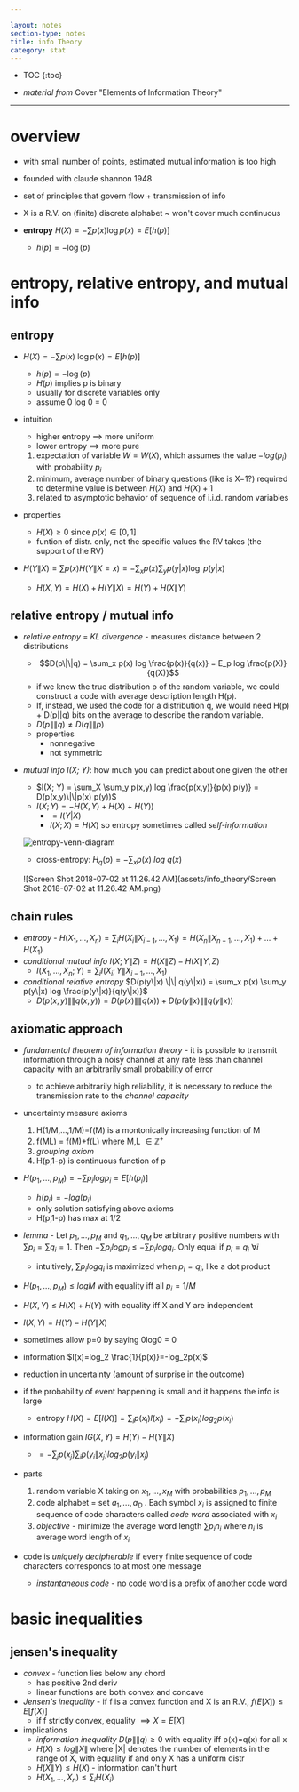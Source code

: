 ```yaml
---

layout: notes
section-type: notes
title: info Theory
category: stat
---
```


* TOC
{:toc}

- *material from* Cover "Elements of Information Theory"

---

# overview

- with small number of points, estimated mutual information is too high
- founded with claude shannon 1948
- set of principles that govern flow + transmission of info

- X is a R.V. on (finite) discrete alphabet ~ won't cover much continuous
- **entropy** $H(X) = - \sum p(x)  \log p(x) = E[h(p)]$
  - $h(p)= - \log(p)$

# entropy, relative entropy, and mutual info

## entropy

- $H(X) = - \sum p(x) \:\log p(x) = E[h(p)]$
  - $h(p)= - \log(p)$
  - $H(p)$ implies p is binary
  - usually for discrete variables only
  - assume 0 log 0 = 0

- intuition
  - higher entropy $\implies$ more uniform
  - lower entropy $\implies$ more pure
  1. expectation of variable $W=W(X)$, which assumes the value $-log(p_i)$ with probability $p_i$
  2. minimum, average number of binary questions (like is X=1?) required to determine value is between $H(X)$ and $H(X)+1$
  3. related to asymptotic behavior of sequence of i.i.d. random variables

- properties

  - $H(X) \geq 0$ since $p(x) \in [0, 1]$
  - funtion of distr. only, not the specific values the RV takes (the support of the RV)

- $H(Y\|X)=\sum p(x) H(Y\|X=x) =- \sum_x p(x) \sum_y  p(y|x) \log \: p(y|x)$

  - $H(X,Y)=H(X)+H(Y\|X) =H(Y)+H(X\|Y)$

## relative entropy / mutual info

- *relative entropy* = *KL divergence* - measures distance between 2 distributions
  - $$D(p\|\|q) = \sum_x p(x) log \frac{p(x)}{q(x)} = E_p log \frac{p(X)}{q(X)}$$
  - if we knew the true distribution p of the random variable, we could construct a code with average description length H(p). 
  - If, instead, we used the code for a distribution q, we would need H(p) + D(p\|\|q) bits on the average to describe the random variable.
  - $D(p\|\|q) \neq D(q\|\|p)$
  - properties
    - nonnegative
    - not symmetric

- *mutual info I(X; Y)*: how much you can predict about one given the other
  - $I(X; Y) = \sum_X \sum_y p(x,y) log \frac{p(x,y)}{p(x) p(y)} = D(p(x,y)\|\|p(x) p(y))$
  - $I(X; Y) =  -H(X,Y) + H(X) + H(Y))$
    - $=I(Y|X)$
    - $I(X; X) = H(X)$ so entropy sometimes called *self-information*

  ![entropy-venn-diagram](assets/info_theory/entropy-venn-diagram.png)

  - cross-entropy: $H_q(p) = -\sum_x p(x) \: log \: q(x)$

  ![Screen Shot 2018-07-02 at 11.26.42 AM](assets/info_theory/Screen Shot 2018-07-02 at 11.26.42 AM.png)

## chain rules

- *entropy* - $H(X_1, ..., X_n) = \sum_i H(X_i \| X_{i-1}, ..., X_1) = H(X_n \| X_{n-1}, ..., X_1) + ... + H(X_1)$
- *conditional mutual info* $I(X; Y\|Z) = H(X\|Z) - H(X\|Y,Z)$
  - $I(X_1, ..., X_n; Y) = \sum_i I(X_i; Y\|X_{i-1}, ... , X_1)$
- *conditional relative entropy* $D(p(y\|x) \|\| q(y\|x)) = \sum_x p(x) \sum_y p(y\|x) log \frac{p(y\|x)}{q(y\|x)}$
  - $D(p(x, y)\|\|q(x, y)) = D(p(x)\|\|q(x)) + D(p(y\|x)\|\|q(y\|x))$

## axiomatic approach

- *fundamental theorem of information theory* - it is possible to transmit information through a noisy channel at any rate less than channel capacity with an arbitrarily small probability of error
  - to achieve arbitrarily high reliability, it is necessary to reduce the transmission rate to the *channel capacity*
- uncertainty measure axioms
  1. H(1/M,...,1/M)=f(M) is a montonically increasing function of M
  2. f(ML) = f(M)+f(L) where M,L $\in \mathbb{Z}^+$
  3. *grouping axiom*
  4. H(p,1-p) is continuous function of p
- $H(p_1,...,p_M) = - \sum p_i log p_i = E[h(p_i)]$
  - $h(p_i)= - log(p_i)$
  - only solution satisfying above axioms
  - H(p,1-p) has max at 1/2
- *lemma* - Let $p_1,...,p_M$ and $q_1,...,q_M$ be arbitrary positive numbers with $\sum p_i = \sum q_i = 1$. Then $-\sum p_i log p_i \leq - \sum p_i log q_i$. Only equal if $p_i = q_i \: \forall i$
  - intuitively, $\sum p_i log q_i$ is maximized when $p_i=q_i$, like a dot product
- $H(p_1,...,p_M) \leq log M$ with equality iff  all $p_i = 1/M$
- $H(X,Y) \leq H(X) + H(Y)$ with equality iff X and Y are independent
- $I(X,Y)=H(Y)-H(Y\|X)$
- sometimes allow p=0 by saying 0log0 = 0
- information $I(x)=log_2 \frac{1}{p(x)}=-log_2p(x)$
- reduction in uncertainty (amount of surprise in the outcome)
- if the probability of event happening is small and it happens the info is large
    - entropy $H(X)=E[I(X)]=\sum_i p(x_i)I(x_i)=-\sum_i p(x_i)log_2 p(x_i)$
- information gain $IG(X,Y)=H(Y)-H(Y\|X)$

    - $=-\sum_j p(x_j) \sum_i p(y_i\|x_j) log_2 p(y_i\|x_j)$
- parts
  1. random variable X taking on $x_1,...,x_M$ with probabilities $p_1,...,p_M$
  2. code alphabet = set $a_1,...,a_D$ . Each symbol $x_i$ is assigned to finite sequence of code characters called *code word* associated with $x_i$
  3. *objective* - minimize the average word length $\sum p_i n_i$ where $n_i$ is average word length of $x_i$
- code is *uniquely decipherable* if every finite sequence of code characters corresponds to at most one message
  - *instantaneous code* - no code word is a prefix of another code word

# basic inequalities

## jensen's inequality

- *convex* - function lies below any chord
  - has positive 2nd deriv
  - linear functions are both convex and concave
- *Jensen's inequality* - if f is a convex function and X is an R.V., $f(E[X]) \leq E[f(X)]$
  - if f strictly convex, equality $\implies X=E[X]$
- implications
  - *information inequality* $D(p\|\|q) \geq 0$ with equality iff p(x)=q(x) for all x
  - $H(X) \leq log \|X\|$ where \|X\| denotes the number of elements in the range of X, with equality if and only X has a uniform distr
  - $H(X\|Y) \leq H(X)$ - information can't hurt
  - $H(X_1, ..., X_n) \leq \sum_i H(X_i)$
